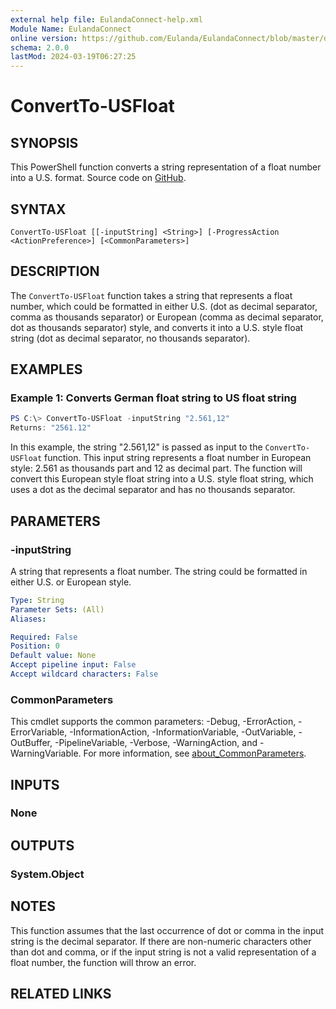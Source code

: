```yaml
---
external help file: EulandaConnect-help.xml
Module Name: EulandaConnect
online version: https://github.com/Eulanda/EulandaConnect/blob/master/docs/ConvertTo-USFloat.md
schema: 2.0.0
lastMod: 2024-03-19T06:27:25
---
```


# ConvertTo-USFloat

## SYNOPSIS
This PowerShell function converts a string representation of a float number into a U.S. format. Source code on [GitHub](https://github.com/Eulanda/EulandaConnect/blob/master/source/public/ConvertTo-USFloat.ps1).

## SYNTAX

```
ConvertTo-USFloat [[-inputString] <String>] [-ProgressAction <ActionPreference>] [<CommonParameters>]
```

## DESCRIPTION
The `ConvertTo-USFloat` function takes a string that represents a float number, which could be formatted in either U.S. (dot as decimal separator, comma as thousands separator) or European (comma as decimal separator, dot as thousands separator) style, and converts it into a U.S. style float string (dot as decimal separator, no thousands separator). 

## EXAMPLES

### Example 1: Converts German float string to US float string
```powershell
PS C:\> ConvertTo-USFloat -inputString "2.561,12"
Returns: "2561.12"
```

In this example, the string "2.561,12" is passed as input to the `ConvertTo-USFloat` function. This input string represents a float number in European style: 2.561 as thousands part and 12 as decimal part. The function will convert this European style float string into a U.S. style float string, which uses a dot as the decimal separator and has no thousands separator.

## PARAMETERS

### -inputString
A string that represents a float number. The string could be formatted in either U.S. or European style.

```yaml
Type: String
Parameter Sets: (All)
Aliases:

Required: False
Position: 0
Default value: None
Accept pipeline input: False
Accept wildcard characters: False
```


### CommonParameters
This cmdlet supports the common parameters: -Debug, -ErrorAction, -ErrorVariable, -InformationAction, -InformationVariable, -OutVariable, -OutBuffer, -PipelineVariable, -Verbose, -WarningAction, and -WarningVariable. For more information, see [about_CommonParameters](http://go.microsoft.com/fwlink/?LinkID=113216).

## INPUTS

### None

## OUTPUTS

### System.Object
## NOTES

This function assumes that the last occurrence of dot or comma in the input string is the decimal separator. If there are non-numeric characters other than dot and comma, or if the input string is not a valid representation of a float number, the function will throw an error.

## RELATED LINKS



